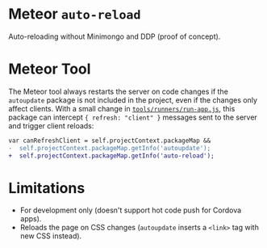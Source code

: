 # Meteor `auto-reload`

Auto-reloading without Minimongo and DDP (proof of concept).

# Meteor Tool

The Meteor tool always restarts the server on code changes if the `autoupdate` package is not included in the project, even if the changes only affect clients.
With a small change in [`tools/runners/run-app.js`](https://github.com/meteor/meteor/blob/a52a2c28f148c6136ce5ddccade9d141fd1baf0e/tools/runners/run-app.js#L654-L655), this package can intercept `{ refresh: "client" }` messages sent to the server and trigger client reloads:

```diff
var canRefreshClient = self.projectContext.packageMap &&
-  self.projectContext.packageMap.getInfo('autoupdate');
+  self.projectContext.packageMap.getInfo('auto-reload');
```

# Limitations

- For development only (doesn't support hot code push for Cordova apps).
- Reloads the page on CSS changes (`autoupdate` inserts a `<link>` tag with new CSS instead).
